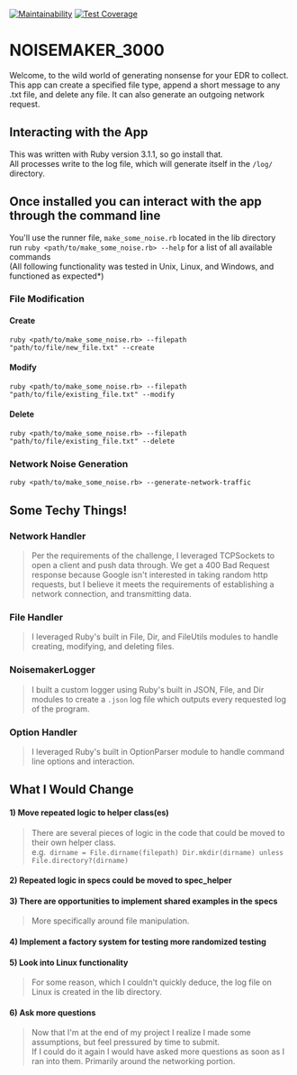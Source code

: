 [![Maintainability](https://api.codeclimate.com/v1/badges/d31065e0c844061096b3/maintainability)](https://codeclimate.com/github/bghalami/noisemaker_3000/maintainability)
[![Test Coverage](https://api.codeclimate.com/v1/badges/d31065e0c844061096b3/test_coverage)](https://codeclimate.com/github/bghalami/noisemaker_3000/test_coverage)

# NOISEMAKER_3000
Welcome, to the wild world of generating nonsense for your EDR to collect.  
This app can create a specified file type, append a short message to any .txt file, and delete any file.
It can also generate an outgoing network request.

## Interacting with the App
This was written with Ruby version 3.1.1, so go install that.  
All processes write to the log file, which will generate itself in the `/log/` directory.

## Once installed you can interact with the app through the command line
You'll use the runner file, `make_some_noise.rb` located in the lib directory  
run `ruby <path/to/make_some_noise.rb> --help` for a list of all available commands  
(All following functionality was tested in Unix, Linux, and Windows, and functioned as expected*)

### File Modification
#### Create
`ruby <path/to/make_some_noise.rb> --filepath "path/to/file/new_file.txt" --create`
#### Modify
`ruby <path/to/make_some_noise.rb> --filepath "path/to/file/existing_file.txt" --modify`
#### Delete
`ruby <path/to/make_some_noise.rb> --filepath "path/to/file/existing_file.txt" --delete`

### Network Noise Generation
`ruby <path/to/make_some_noise.rb> --generate-network-traffic`


## Some Techy Things!
### Network Handler
> Per the requirements of the challenge, I leveraged TCPSockets to open a client and push data through. We get a 400 Bad Request response because Google isn't interested in taking random http requests, but I believe it meets the requirements of establishing a network connection, and transmitting data.  
  
### File Handler
> I leveraged Ruby's built in File, Dir, and FileUtils modules to handle creating, modifying, and deleting files.

### NoisemakerLogger
> I built a custom logger using Ruby's built in JSON, File, and Dir modules to create a `.json` log file which outputs every requested log of the program.

### Option Handler
> I leveraged Ruby's built in OptionParser module to handle command line options and interaction.
  

## What I Would Change
#### 1) Move repeated logic to helper class(es)
> There are several pieces of logic in the code that could be moved to their own helper class.  
e.g.```
dirname = File.dirname(filepath)
Dir.mkdir(dirname) unless File.directory?(dirname)```
#### 2) Repeated logic in specs could be moved to spec_helper
#### 3) There are opportunities to implement shared examples in the specs  
> More specifically around file manipulation.
#### 4) Implement a factory system for testing more randomized testing
#### 5) Look into Linux functionality
> For some reason, which I couldn't quickly deduce, the log file on Linux is created in the lib directory.
#### 6) Ask more questions
> Now that I'm at the end of my project I realize I made some assumptions, but feel pressured by time to submit.  
If I could do it again I would have asked more questions as soon as I ran into them.
Primarily around the networking portion.



